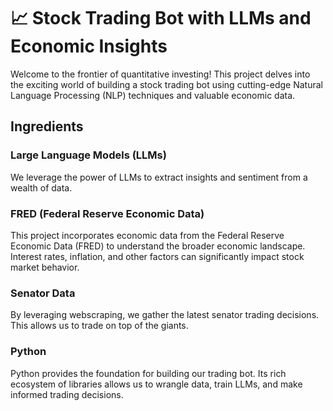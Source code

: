 # 📈 Stock Trading Bot with LLMs and Economic Insights
Welcome to the frontier of quantitative investing! This project delves into the exciting world of building a stock trading bot using cutting-edge Natural Language Processing (NLP) techniques and valuable economic data.

## Ingredients
### Large Language Models (LLMs)
We leverage the power of LLMs to extract insights and sentiment from a wealth of data.

### FRED (Federal Reserve Economic Data)
This project incorporates economic data from the Federal Reserve Economic Data (FRED) to understand the broader economic landscape. Interest rates, inflation, and other factors can significantly impact stock market behavior.

### Senator Data
By leveraging webscraping, we gather the latest senator trading decisions. This allows us to trade on top of the giants.

### Python
Python provides the foundation for building our trading bot. Its rich ecosystem of libraries allows us to wrangle data, train LLMs, and make informed trading decisions.